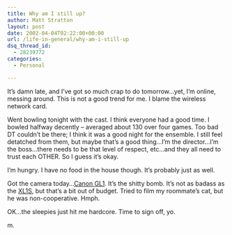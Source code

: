 ```yaml
---
title: Why am I still up?
author: Matt Stratton
layout: post
date: 2002-04-04T02:22:00+00:00
url: /life-in-general/why-am-i-still-up
dsq_thread_id:
  - 28239772
categories:
  - Personal

---
```

It&#8217;s damn late, and I&#8217;ve got so much crap to do tomorrow&#8230;yet, I&#8217;m online, messing around. This is not a good trend for me. I blame the wireless network card.

Went bowling tonight with the cast. I think everyone had a good time. I bowled halfway decently &#8211; averaged about 130 over four games. Too bad DT couldn&#8217;t be there; I think it was a good night for the ensemble. I still feel detatched from them, but maybe that&#8217;s a good thing&#8230;I&#8217;m the director&#8230;I&#8217;m the boss&#8230;there needs to be that level of respect, etc&#8230;and they all need to trust each OTHER. So I guess it&#8217;s okay.

I&#8217;m hungry. I have no food in the house though. It&#8217;s probably just as well.

Got the camera today&#8230;[Canon GL1][1]. It&#8217;s the shitty bomb. It&#8217;s not as badass as the [XL1S][2], but that&#8217;s a bit out of budget. Tried to film my roommate&#8217;s cat, but he was non-cooperative. Hmph.

OK&#8230;the sleepies just hit me hardcore. Time to sign off, yo.

m.

 [1]: https://www.canondv.com/gl1/index.html
 [2]: https://www.canondv.com/xl1s/index.html